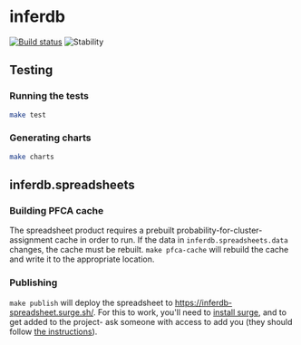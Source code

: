# inferdb

[![Build status](https://circleci.com/gh/probcomp/inferenceql.svg?style=shield&circle-token=a7fdbf0f271ddb2a6a9798c3a99bdb21c68080c2)](https://circleci.com/gh/probcomp/inferenceql)
![Stability](https://img.shields.io/static/v1.svg?label=stability&message=experimental&color=important)

## Testing

### Running the tests

```bash
make test
```

### Generating charts

```bash
make charts
```

## inferdb.spreadsheets

### Building PFCA cache

The spreadsheet product requires a prebuilt probability-for-cluster-assignment
cache in order to run. If the data in `inferdb.spreadsheets.data` changes, the
cache must be rebuilt. `make pfca-cache` will rebuild the cache and write it to
the appropriate location.

### Publishing

`make publish` will deploy the spreadsheet to
<https://inferdb-spreadsheet.surge.sh/>. For this to work, you'll need
to [install surge](https://surge.sh/help/getting-started-with-surge),
and to get added to the project- ask someone with access to add you (they
should follow [the instructions](https://surge.sh/help/adding-collaborators)).
